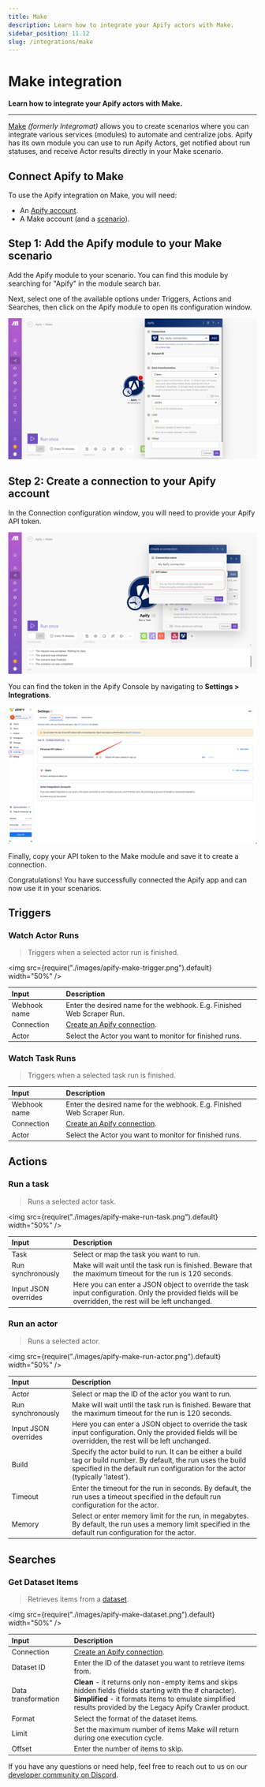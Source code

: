 ```yaml
---
title: Make
description: Learn how to integrate your Apify actors with Make.
sidebar_position: 11.12
slug: /integrations/make
---
```


# Make integration

**Learn how to integrate your Apify actors with Make.**

---

[Make](https://make.com/) *(formerly Integromat)* allows you to create scenarios where you can integrate various services (modules) to automate and centralize jobs. Apify has its own module you can use to run Apify Actors, get notified about run statuses, and receive Actor results directly in your Make scenario.

## Connect Apify to Make

To use the Apify integration on Make, you will need:

- An [Apify account](https://console.apify.com/).
- A Make account (and a [scenario](https://www.make.com/en/help/scenarios/creating-a-scenario)).

## Step 1: Add the Apify module to your Make scenario

Add the Apify module to your scenario. You can find this module by searching for "Apify" in the module search bar.

Next, select one of the available options under Triggers, Actions and Searches, then click on the Apify module to open its configuration window.

![Apify module](./images/apify-module.png)

## Step 2: Create a connection to your Apify account

In the Connection configuration window, you will need to provide your Apify API token.

![API token](./images/apify-token.png)

You can find the token in the Apify Console by navigating to **Settings > Integrations**.

![Integrations token](./images/apify-integrations-token.png)

Finally, copy your API token to the Make module and save it to create a connection.

Congratulations! You have successfully connected the Apify app and can now use it in your scenarios.

## Triggers

### Watch Actor Runs

> Triggers when a selected actor run is finished.

<img src={require("./images/apify-make-trigger.png").default} width="50%" />

| Input        | Description                                                            |
| :----------- | :--------------------------------------------------------------------- |
| Webhook name | Enter the desired name for the webhook. E.g. Finished Web Scraper Run. |
| Connection   | [Create an Apify connection](#connect-apify-to-make).                  |
| Actor        | Select the Actor you want to monitor for finished runs.                |

### Watch Task Runs

> Triggers when a selected task run is finished.

| Input        | Description                                                            |
| :----------- | :--------------------------------------------------------------------- |
| Webhook name | Enter the desired name for the webhook. E.g. Finished Web Scraper Run. |
| Connection   | [Create an Apify connection](#connect-apify-to-make).                  |
| Actor        | Select the Actor you want to monitor for finished runs.                |

## Actions

### Run a task

> Runs a selected actor task.

<img src={require("./images/apify-make-run-task.png").default} width="50%" />

| Input                | Description                                                                                                                                              |
| :------------------- | :------------------------------------------------------------------------------------------------------------------------------------------------------- |
| Task                 | Select or map the task you want to run.                                                                                                                  |
| Run synchronously    | Make will wait until the task run is finished. Beware that the maximum timeout for the run is 120 seconds.                                               |
| Input JSON overrides | Here you can enter a JSON object to override the task input configuration. Only the provided fields will be overridden, the rest will be left unchanged. |

### Run an actor

> Runs a selected actor.

<img src={require("./images/apify-make-run-actor.png").default} width="50%" />


| Input                | Description                                                                                                                                                                                     |
| :------------------- | :---------------------------------------------------------------------------------------------------------------------------------------------------------------------------------------------- |
| Actor                | Select or map the ID of the actor you want to run.                                                                                                                                              |
| Run synchronously    | Make will wait until the task run is finished. Beware that the maximum timeout for the run is 120 seconds.                                                                                      |
| Input JSON overrides | Here you can enter a JSON object to override the task input configuration. Only the provided fields will be overridden, the rest will be left unchanged.                                        |
| Build                | Specify the actor build to run. It can be either a build tag or build number. By default, the run uses the build specified in the default run configuration for the actor (typically 'latest'). |
| Timeout              | Enter the timeout for the run in seconds. By default, the run uses a timeout specified in the default run configuration for the actor.                                                          |
| Memory               | Select or enter memory limit for the run, in megabytes. By default, the run uses a memory limit specified in the default run configuration for the actor.                                       |

## Searches

### Get Dataset Items

> Retrieves items from a [dataset](/platform/storage/dataset).

<img src={require("./images/apify-make-dataset.png").default} width="50%" />


| Input               | Description                                                                                                                                                                                                                   |
| :------------------ | :---------------------------------------------------------------------------------------------------------------------------------------------------------------------------------------------------------------------------- |
| Connection          | [Create an Apify connection](#connect-apify-to-make).                                                                                                                                                                         |
| Dataset ID          | Enter the ID of the dataset you want to retrieve items from.                                                                                                                                                                  |
| Data transformation | **Clean** - it returns only non-empty items and skips hidden fields (fields starting with the # character).<br/>**Simplified** - it formats items to emulate simplified results provided by the Legacy Apify Crawler product. |
| Format              | Select the format of the dataset items.                                                                                                                                                                                       |
| Limit               | Set the maximum number of items Make will return during one execution cycle.                                                                                                                                                  |
| Offset              | Enter the number of items to skip.                                                                                                                                                                                            |

If you have any questions or need help, feel free to reach out to us on our [developer community on Discord](https://discord.com/invite/jyEM2PRvMU).
